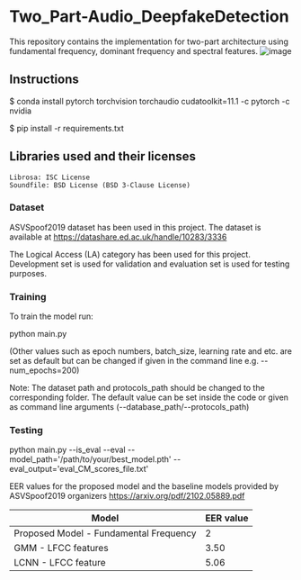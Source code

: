 # Two_Part-Audio_DeepfakeDetection

This repository contains the implementation for two-part architecture using fundamental frequency, dominant frequency and spectral features.
![image](https://user-images.githubusercontent.com/61777099/194679033-9c61bc9f-9bc6-415e-be1e-579ac4109d8c.png)


## Instructions

$ conda install pytorch torchvision torchaudio cudatoolkit=11.1 -c pytorch -c nvidia

$ pip install -r requirements.txt

## Libraries used and their licenses

    Librosa: ISC License
    Soundfile: BSD License (BSD 3-Clause License)
    
   
### Dataset
ASVSpoof2019 dataset has been used in this project. The dataset is available at https://datashare.ed.ac.uk/handle/10283/3336

The Logical Access (LA) category has been used for this project. Development set is used for validation and evaluation set is used for testing purposes.

### Training
To train the model run:

python main.py 

(Other values such as epoch numbers, batch_size, learning rate and etc. are set as default but can be changed if given in the command line e.g. --num_epochs=200)

Note: The dataset path and protocols_path should be changed to the corresponding folder. The default value can be set inside the code or given as command line arguments (--database_path/--protocols_path)

### Testing

python main.py --is_eval --eval --model_path='/path/to/your/best_model.pth' --eval_output='eval_CM_scores_file.txt'


EER values for the proposed model and the baseline models provided by ASVSpoof2019 organizers https://arxiv.org/pdf/2102.05889.pdf

| Model                   | EER value    |   
| ------------------------|:-------------|
| Proposed Model - Fundamental Frequency | 2 |     
| GMM - LFCC features     |  3.50 |    
| LCNN - LFCC feature     |  5.06 |        




